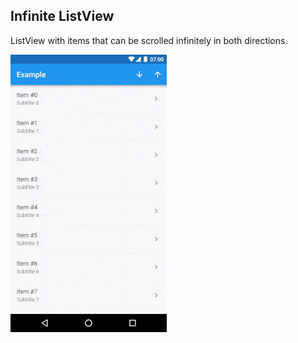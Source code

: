 ## Infinite ListView

ListView with items that can be scrolled infinitely in both directions.

![](images/infinite_listview1.gif)